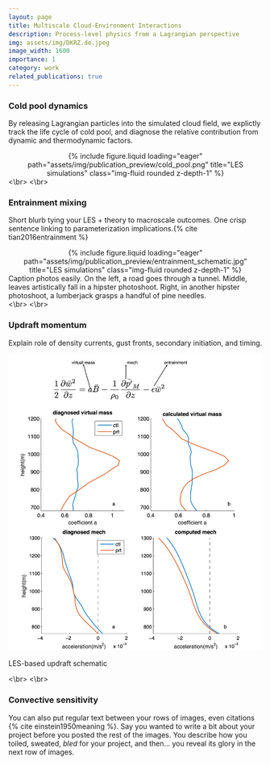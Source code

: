 ```yaml
---
layout: page
title: Multiscale Cloud-Environment Interactions
description: Process-level physics from a Lagrangian perspective
img: assets/img/DKRZ.de.jpeg
image_width: 1600
importance: 1
category: work
related_publications: true
---
```


### Cold pool dynamics

By releasing Lagrangian particles into the simulated cloud field, we explictly track the life cycle of cold pool, and diagnose the relative contribution from dynamic and thermodynamic factors.

<div class="row">
    <div class="col-md-7">
        <div align="center">
        {% include figure.liquid loading="eager" path="assets/img/publication_preview/cold_pool.png" title="LES simulations" class="img-fluid rounded z-depth-1" %}
        </div>
    </div>
</div>
<\br>
<\br>
    
### Entrainment mixing

Short blurb tying your LES + theory to macroscale outcomes. One crisp sentence linking to parameterization implications.{% cite tian2016entrainment %}

<div class="row">
    <div class="col-md-7">
        <div align="center">
        {% include figure.liquid loading="eager" path="assets/img/publication_preview/entrainment_schematic.jpg" title="LES simulations" class="img-fluid rounded z-depth-1" %}
        </div>
    </div>
</div>
<div class="caption">
    Caption photos easily. On the left, a road goes through a tunnel. Middle, leaves artistically fall in a hipster photoshoot. Right, in another hipster photoshoot, a lumberjack grasps a handful of pine needles.
</div>
<\br>
<\br>
    
### Updraft momentum

Explain role of density currents, gust fronts, secondary initiation, and timing.

<div class="row justify-content-center my-3">
  <div class="col-md-6 text-center">
    <img src="/assets/img/publication_preview/updraft_model1.png"
         alt="Updraft model schematic"
         class="img-fluid rounded shadow-sm">
    <p class="small text-muted mt-2">LES-based updraft schematic</p>
  </div>
</div>
<\br>
<\br>

### Convective sensitivity

You can also put regular text between your rows of images, even citations {% cite einstein1950meaning %}.
Say you wanted to write a bit about your project before you posted the rest of the images.
You describe how you toiled, sweated, _bled_ for your project, and then... you reveal its glory in the next row of images.


